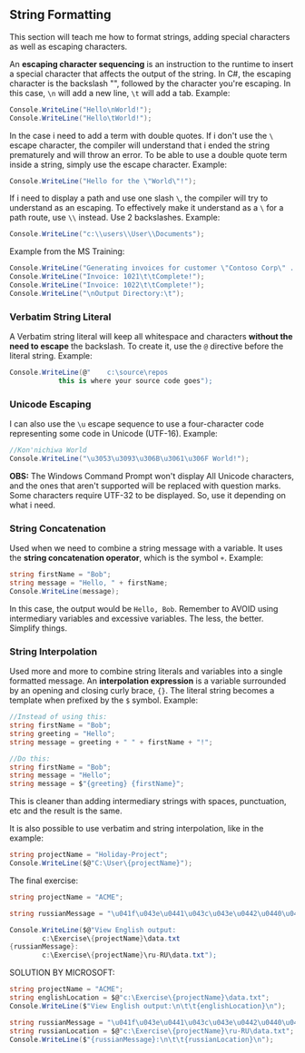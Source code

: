 ## String Formatting

This section will teach me how to format strings, adding special characters as well as escaping characters.

An **escaping character sequencing** is an instruction to the runtime to insert a special character that affects the output of the string. In C#, the escaping character is the backslash "\", followed by the character you're escaping. In this case, `\n` will add a new line, `\t` will add a tab. Example:
```C#
Console.WriteLine("Hello\nWorld!");
Console.WriteLine("Hello\tWorld!");
```

In the case i need to add a term with double quotes. If i don't use the `\` escape character, the compiler will understand that i ended the string prematurely and will throw an error. To be able to use a double quote term inside a string, simply use the escape character. Example:
```C#
Console.WriteLine("Hello for the \"World\"!");
```

If i need to display a path and use one slash `\`, the compiler will try to understand as an escaping. To effectively make it understand as a `\` for a path route, use `\\` instead. Use 2 backslashes. Example:

```C#
Console.WriteLine("c:\\users\\User\\Documents");
```

Example from the MS Training:

```C#
Console.WriteLine("Generating invoices for customer \"Contoso Corp\" ...\n");
Console.WriteLine("Invoice: 1021\t\tComplete!");
Console.WriteLine("Invoice: 1022\t\tComplete!");
Console.WriteLine("\nOutput Directory:\t");
```

### Verbatim String Literal

A Verbatim string literal will keep all whitespace and characters **without the need to escape** the backslash. To create it, use the `@` directive before the literal string. Example:
```C#
Console.WriteLine(@"    c:\source\repos
            this is where your source code goes");
```


### Unicode Escaping

I can also use the `\u` escape sequence to use a four-character code representing some code in Unicode (UTF-16). Example:
```C#
//Kon'nichiwa World
Console.WriteLine("\u3053\u3093\u306B\u3061\u306F World!");
```

**OBS:** The Windows Command Prompt won't display All Unicode characters, and the ones that aren't supported will be replaced with question marks. Some characters require UTF-32 to be displayed. So, use it depending on what i need.

### String Concatenation

Used when we need to combine a string message with a variable. It uses the **string concatenation operator**, which is the symbol `+`.
Example:
```C#
string firstName = "Bob";
string message = "Hello, " + firstName;
Console.WriteLine(message);
```

In this case, the output would be `Hello, Bob`. Remember to AVOID using intermediary variables and excessive variables. The less, the better. Simplify things.

### String Interpolation

Used more and more to combine string literals and variables into a single formatted message.
An **interpolation expression** is a variable surrounded by an opening and closing curly brace, `{}`. The literal string becomes a template when prefixed by the `$` symbol. Example:
```C#
//Instead of using this:
string firstName = "Bob";
string greeting = "Hello";
string message = greeting + " " + firstName + "!";

//Do this:
string firstName = "Bob";
string message = "Hello";
string message = $"{greeting} {firstName}";
```

This is cleaner than adding intermediary strings with spaces, punctuation, etc and the result is the same.

It is also possible to use verbatim and string interpolation, like in the example:
```C#
string projectName = "Holiday-Project";
Console.WriteLine($@"C:\User\{projectName}");
```

The final exercise:
```C#
string projectName = "ACME";

string russianMessage = "\u041f\u043e\u0441\u043c\u043e\u0442\u0440\u0435\u0442\u044c \u0440\u0443\u0441\u0441\u043a\u0438\u0439 \u0432\u044b\u0432\u043e\u0434";

Console.WriteLine($@"View English output:
        c:\Exercise\{projectName}\data.txt
{russianMessage}:
        c:\Exercise\{projectName}\ru-RU\data.txt");
```

SOLUTION BY MICROSOFT:
```C#
string projectName = "ACME";
string englishLocation = $@"c:\Exercise\{projectName}\data.txt";
Console.WriteLine($"View English output:\n\t\t{englishLocation}\n");

string russianMessage = "\u041f\u043e\u0441\u043c\u043e\u0442\u0440\u0435\u0442\u044c \u0440\u0443\u0441\u0441\u043a\u0438\u0439 \u0432\u044b\u0432\u043e\u0434";
string russianLocation = $@"c:\Exercise\{projectName}\ru-RU\data.txt";
Console.WriteLine($"{russianMessage}:\n\t\t{russianLocation}\n");
```

